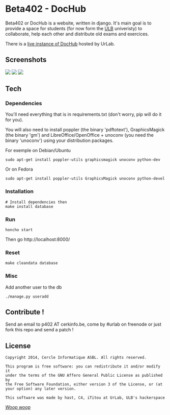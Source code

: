 # Beta402 - DocHub


Beta402 or DocHub is a website, written in django. It's main goal is to provide a space for students (for now form the [ULB](http://ulb.ac.be) univeristy) to collaborate, help each other and distribute old exams and exercices.

There is a [live instance of DocHub](http://cours.urlab.be) hosted by UrLab.

## Screenshots

![](https://github.com/urlab/beta402/blob/django1.7/.meta/screen-1.png)
![](https://github.com/urlab/beta402/blob/django1.7/.meta/screen-2.png)
![](https://github.com/urlab/beta402/blob/django1.7/.meta/screen-3.png)

## Tech

### Dependencies

You'll need everything that is in requirements.txt (don't worry, pip will do it for you).

You will also need to install poppler (the binary 'pdftotext'), GraphicsMagick (the binary 'gm') and LibreOffice/OpenOffice + unoconv (you need the binary 'unoconv') using your distribution packages.

For exemple on Debian/Ubuntu

    sudo apt-get install poppler-utils graphicsmagick unoconv python-dev

Or on Fedora

    sudo apt-get install poppler-utils GraphicsMagick unoconv python-devel

### Installation

    # Install dependencies then
	make install database

### Run

    honcho start

Then go http://localhost:8000/

### Reset

    make cleandata database


### Misc


Add another user to the db

	./manage.py useradd


## Contribute !


Send an email to p402 AT cerkinfo.be, come by #urlab on freenode or just fork this repo and send a patch !


## License


    Copyright 2014, Cercle Informatique ASBL. All rights reserved.

    This program is free software: you can redistribute it and/or modify it
    under the terms of the GNU Affero General Public License as published by
    the Free Software Foundation, either version 3 of the License, or (at
    your option) any later version.

    This software was made by hast, C4, iTitou at UrLab, ULB's hackerspace


[_Woop woop_](https://www.youtube.com/watch?v=x2FetnIZjxg)

